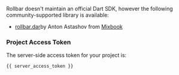 Rollbar doesn't maintain an official Dart SDK, however the following
community-supported library is available:

* <a href="https://github.com/Mixbook/rollbar.dart" target="_blank" rel="noopener">rollbar.dar</a>by Anton Astashov from <a href="http://www.mixbook.com" target="_blank" rel="noopener">Mixbook</a>

### Project Access Token
The server-side access token for your project is:
```
{{ server_access_token }}
```
